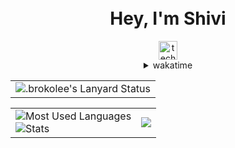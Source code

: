 <div align="center">
  <h1><br />Hey, I'm Shivi</h1>
    <img
      src="https://komarev.com/ghpvc/?username=techshivvy&style=for-the-badge&color=6d41a1&label=STALKERS"
      alt="techshivvy-profile-views"
      height="30px"
    />
  <details>
    <summary>wakatime</summary>

<!--START_SECTION:waka-->

```lua
From: 30 September 2023 - To: 29 May 2024

Total Time: 202 hrs 30 mins

Python           97 hrs 49 mins  >>>>>>>>>>>>-------------   47.67 %
JavaScript       31 hrs 14 mins  >>>>---------------------   15.22 %
C++              29 hrs 16 mins  >>>>---------------------   14.27 %
CSS              16 hrs 1 min    >>-----------------------   07.81 %
TypeScript       8 hrs 35 mins   >------------------------   04.19 %
HTML             5 hrs 46 mins   >------------------------   02.82 %
Markdown         2 hrs 43 mins   -------------------------   01.33 %
Other            2 hrs 41 mins   -------------------------   01.31 %
JSON             2 hrs 37 mins   -------------------------   01.28 %
YAML             2 hrs 2 mins    -------------------------   01.00 %
```

<!--END_SECTION:waka-->
  </details>
  <table>
    <tr>
      <td>
        <img
          src="https://lanyard.kyrie25.me/api/776722539211653151?bg=transparent&gradient=DD6387-DD6387&waveSpotifyColor=DD6387&waveColor=DD6387"
          alt=".brokolee's Lanyard Status"
        />
      </td>
    </tr>
  </table>

  <!-- [![Discord Presence](https://lanyard.kyrie25.me/api/776722539211653151)](https://discord.com/users/776722539211653151) -->

  <table>
    <tr>
      <td>
        <img
          src="https://github-readme-stats-techshivvys-projects.vercel.app/api/top-langs/?username=TechShivvy&layout=compact&theme=transparent&text_color=cdd6f4&hide_border=true&icon_color=cba6f7&title_color=94e2d5&langs_count=10"
          alt="Most Used Languages"
        />
        <br />
        <img
          src="https://github-readme-stats-techshivvys-projects.vercel.app/api?username=TechShivvy&show_icons=true&theme=transparent&text_color=cdd6f4&icon_color=cba6f7&title_color=94e2d5&hide_border=true&rank_icon=percentile"
          alt="Stats"
        />
      </td>
      <td>
      <img
          src="https://spotify-github-profile.vercel.app/api/view?uid=2gshy2wa8eeq8clpv8sgghh4p&cover_image=true&theme=default&show_offline=false&background_color=transparent&text_color=cdd6f4&icon_color=cba6f7&title_color=94e2d5&interchange=true&bar_color_cover=true"
        />
        <!-- <img
          src="https://spotify-github-profile.vercel.app/api/view?uid=2gshy2wa8eeq8clpv8sgghh4p&cover_image=true&theme=default&show_offline=true&background_color=transparent&text_color=cdd6f4&icon_color=cba6f7&title_color=94e2d5&interchange=true&bar_color_cover=true"
          style="height: 380px"
        /> -->
        <!-- [![spotify-github-profile](https://spotify-github-profile.vercel.app/api/view?uid=2gshy2wa8eeq8clpv8sgghh4p&cover_image=true&theme=default&show_offline=true&background_color=121212&interchange=true&bar_color=53b14f&bar_color_cover=true)](https://spotify-github-profile.vercel.app/api/view?uid=2gshy2wa8eeq8clpv8sgghh4p&redirect=true) -->
      </td>
    </tr>
  </table>

  <!-- <h1></h1>
    
    <a href="https://ko-fi.com/M4M0MRES5">
      <img src="https://ko-fi.com/img/githubbutton_sm.svg" alt="Support me on Ko-fi">
    </a>
    <a href="https://open.spotify.com/user/mrcool06">
      <img src="/spotify.png" alt="My Spotify Profile">
    </a>
  
  `(my pins include projects I maintain)` -->
</div>

<!--  <img src="https://github-readme-stats.vercel.app/api/wakatime?username=OhItsTom&layout=compact&bg_color=1e1e2e&text_color=cdd6f4&icon_color=cba6f7&title_color=94e2d5&hide_border=true"/> -->
